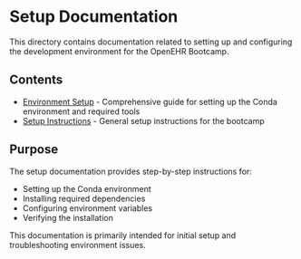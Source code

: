# Setup Documentation

This directory contains documentation related to setting up and configuring the development environment for the OpenEHR Bootcamp.

## Contents

- [Environment Setup](environment_setup.md) - Comprehensive guide for setting up the Conda environment and required tools
- [Setup Instructions](setup.md) - General setup instructions for the bootcamp

## Purpose

The setup documentation provides step-by-step instructions for:

- Setting up the Conda environment
- Installing required dependencies
- Configuring environment variables
- Verifying the installation

This documentation is primarily intended for initial setup and troubleshooting environment issues.
